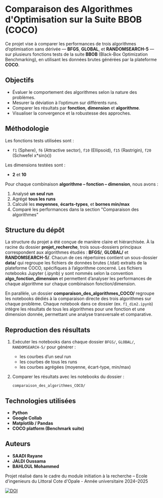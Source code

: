 # Comparaison des Algorithmes d'Optimisation sur la Suite BBOB (COCO)

Ce projet vise à comparer les performances de trois algorithmes d’optimisation sans dérivée — **BFGS**, **GLOBAL**, et **RANDOMSEARCH-5** — sur plusieurs fonctions tests de la suite **BBOB** (Black-Box Optimization Benchmarking), en utilisant les données brutes générées par la plateforme **COCO**.

## Objectifs

- Évaluer le comportement des algorithmes selon la nature des problèmes.
- Mesurer la déviation à l’optimum sur différents runs.
- Comparer les résultats par **fonction**, **dimension** et **algorithme**.
- Visualiser la convergence et la robustesse des approches.

## Méthodologie

Les fonctions tests utilisées sont :
- `f1` (Sphere), `f6` (Attractive sector), `f10` (Ellipsoid), `f15` (Rastrigin), `f20` (Schwefel x*sin(x))

Les dimensions testées sont :
- **2** et **10**

Pour chaque combinaison **algorithme – fonction – dimension**, nous avons :
1. Analysé **un seul run**
2. Agrégé **tous les runs**
3. Calculé les **moyennes**, **écarts-types**, et **bornes min/max**
4. Comparé les performances dans la section "Comparaison des algorithmes"

## Structure du dépôt

La structure du projet a été conçue de manière claire et hiérarchisée. À la racine du dossier **projet_recherche**, trois sous-dossiers principaux correspondent aux algorithmes étudiés : **BFGS/**, **GLOBAL/** et **RANDOMSEARCH-5/**. Chacun de ces répertoires contient un sous-dossier **data/** qui regroupe les fichiers de données brutes (.tdat) extraits de la plateforme COCO, spécifiques à l’algorithme concerné. Les fichiers notebooks Jupyter (.ipynb) y sont nommés selon la convention **algo_fonction_dimension** et permettent d’analyser les performances de chaque algorithme sur chaque combinaison fonction/dimension.

En parallèle, un dossier **comparaison_des_algorithmes_COCO/** regroupe les notebooks dédiés à la comparaison directe des trois algorithmes sur chaque problème. Chaque notebook dans ce dossier (ex. `f1_dim2.ipynb`) intègre les résultats de tous les algorithmes pour une fonction et une dimension donnée, permettant une analyse transversale et comparative.


## Reproduction des résultats

1. Exécuter les notebooks dans chaque dossier `BFGS/`, `GLOBAL/`, `RANDOMSEARCH-5/` pour générer :
   - les courbes d’un seul run
   - les courbes de tous les runs
   - les courbes agrégées (moyenne, écart-type, min/max)

2. Comparer les résultats avec les notebooks du dossier :
   ```
   comparaison_des_algorithmes_COCO/
   ```

## Technologies utilisées

- **Python**
- **Google Collab**
- **Matplotlib / Pandas**
- **COCO platform (Benchmark suite)**

## Auteurs

- **SAADI Rayane**
- **JALDI Oussama**
- **BAHLOUL Mohammed**

Projet réalisé dans le cadre du module initiation à la recherche – Ecole d'ingenieurs du Littoral Cote d'Opale - Année universitaire 2024–2025

[![DOI](https://zenodo.org/badge/DOI/10.5281/zenodo.15256494.svg)](https://doi.org/10.5281/zenodo.15256494)

